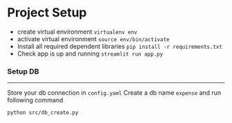 # Project Setup
- create virtual environment
`virtualenv env`
- activate virtual environment
`source env/bin/activate`
- Install all required dependent libraries
`pip install -r requirements.txt`
- Check app is up and running
`streamlit run app.py`


### Setup DB
---
Store your db connection in `config.yaml`
Create a db name `expense` and run following command

`
python src/db_create.py
`



